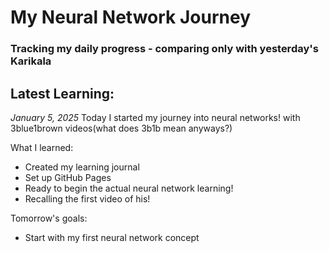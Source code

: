 # My Neural Network Journey
### Tracking my daily progress - comparing only with yesterday's Karikala

## Latest Learning:
*January 5, 2025*
Today I started my journey into neural networks! with 3blue1brown videos(what does 3b1b mean anyways?)

What I learned:
- Created my learning journal
- Set up GitHub Pages
- Ready to begin the actual neural network learning!
- Recalling the first video of his!

Tomorrow's goals:
- Start with my first neural network concept
